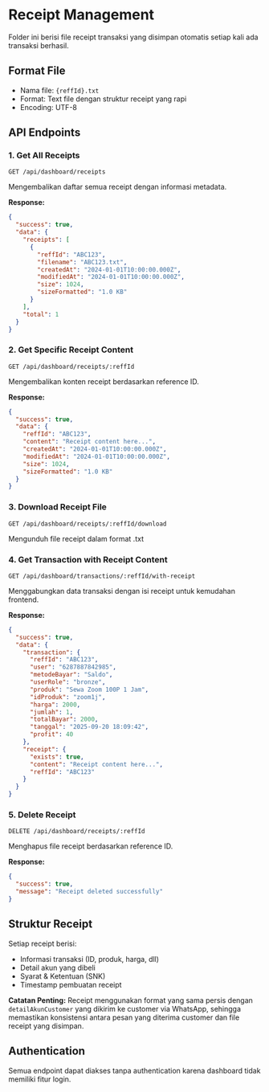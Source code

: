# Receipt Management

Folder ini berisi file receipt transaksi yang disimpan otomatis setiap kali ada transaksi berhasil.

## Format File
- Nama file: `{reffId}.txt`
- Format: Text file dengan struktur receipt yang rapi
- Encoding: UTF-8

## API Endpoints

### 1. Get All Receipts
```
GET /api/dashboard/receipts
```
Mengembalikan daftar semua receipt dengan informasi metadata.

**Response:**
```json
{
  "success": true,
  "data": {
    "receipts": [
      {
        "reffId": "ABC123",
        "filename": "ABC123.txt",
        "createdAt": "2024-01-01T10:00:00.000Z",
        "modifiedAt": "2024-01-01T10:00:00.000Z",
        "size": 1024,
        "sizeFormatted": "1.0 KB"
      }
    ],
    "total": 1
  }
}
```

### 2. Get Specific Receipt Content
```
GET /api/dashboard/receipts/:reffId
```
Mengembalikan konten receipt berdasarkan reference ID.

**Response:**
```json
{
  "success": true,
  "data": {
    "reffId": "ABC123",
    "content": "Receipt content here...",
    "createdAt": "2024-01-01T10:00:00.000Z",
    "modifiedAt": "2024-01-01T10:00:00.000Z",
    "size": 1024,
    "sizeFormatted": "1.0 KB"
  }
}
```

### 3. Download Receipt File
```
GET /api/dashboard/receipts/:reffId/download
```
Mengunduh file receipt dalam format .txt

### 4. Get Transaction with Receipt Content
```
GET /api/dashboard/transactions/:reffId/with-receipt
```
Menggabungkan data transaksi dengan isi receipt untuk kemudahan frontend.

**Response:**
```json
{
  "success": true,
  "data": {
    "transaction": {
      "reffId": "ABC123",
      "user": "6287887842985",
      "metodeBayar": "Saldo",
      "userRole": "bronze",
      "produk": "Sewa Zoom 100P 1 Jam",
      "idProduk": "zoom1j",
      "harga": 2000,
      "jumlah": 1,
      "totalBayar": 2000,
      "tanggal": "2025-09-20 18:09:42",
      "profit": 40
    },
    "receipt": {
      "exists": true,
      "content": "Receipt content here...",
      "reffId": "ABC123"
    }
  }
}
```

### 5. Delete Receipt
```
DELETE /api/dashboard/receipts/:reffId
```
Menghapus file receipt berdasarkan reference ID.

**Response:**
```json
{
  "success": true,
  "message": "Receipt deleted successfully"
}
```

## Struktur Receipt

Setiap receipt berisi:
- Informasi transaksi (ID, produk, harga, dll)
- Detail akun yang dibeli
- Syarat & Ketentuan (SNK)
- Timestamp pembuatan receipt

**Catatan Penting:** Receipt menggunakan format yang sama persis dengan `detailAkunCustomer` yang dikirim ke customer via WhatsApp, sehingga memastikan konsistensi antara pesan yang diterima customer dan file receipt yang disimpan.

## Authentication
Semua endpoint dapat diakses tanpa authentication karena dashboard tidak memiliki fitur login.
